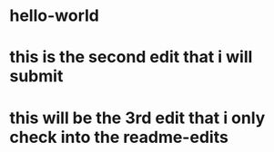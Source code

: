 # hello-world
# this is the second edit that i will submit
# this will be the 3rd edit that i only check into the readme-edits 
